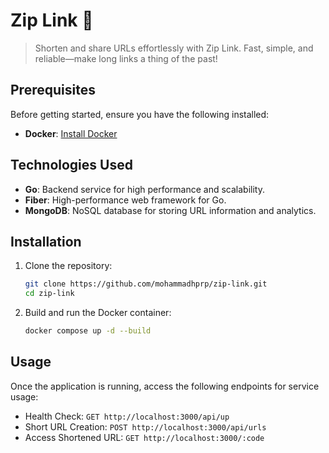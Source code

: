 # Zip Link 🥃

> Shorten and share URLs effortlessly with Zip Link. Fast, simple, and reliable—make long links a thing of the past!

## Prerequisites

Before getting started, ensure you have the following installed:
- **Docker**: [Install Docker](https://www.docker.com/get-started)

## Technologies Used

- **Go**: Backend service for high performance and scalability.
- **Fiber**: High-performance web framework for Go.
- **MongoDB**: NoSQL database for storing URL information and analytics.

## Installation

1. Clone the repository:
    ```bash
    git clone https://github.com/mohammadhprp/zip-link.git
    cd zip-link
    ```

2. Build and run the Docker container:
    ```bash
    docker compose up -d --build
    ```

## Usage

Once the application is running, access the following endpoints for service usage:

- Health Check: `GET http://localhost:3000/api/up`
- Short URL Creation: `POST http://localhost:3000/api/urls`
- Access Shortened URL: `GET http://localhost:3000/:code`
